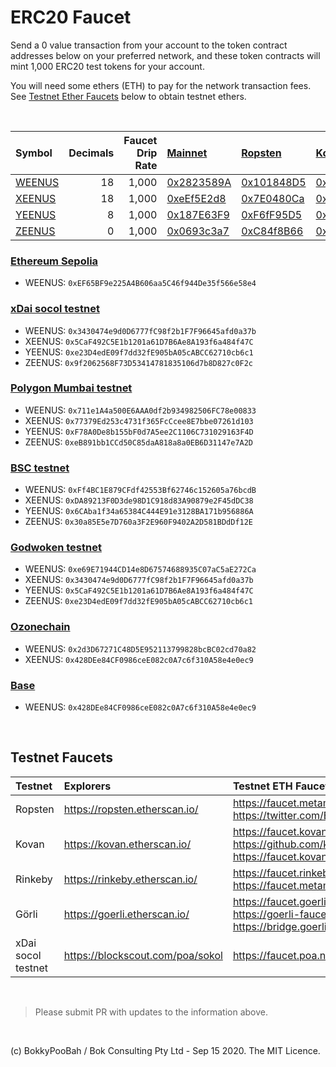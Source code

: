 # ERC20 Faucet

Send a 0 value transaction from your account to the token contract addresses below on your preferred network, and these token contracts will mint 1,000 ERC20 test tokens for your account.

You will need some ethers (ETH) to pay for the network transaction fees. See [Testnet Ether Faucets](#testnet-ether-faucets) below to obtain testnet ethers.

<br />

| Symbol                              | Decimals | Faucet Drip Rate | [Mainnet](https://etherscan.io/)                                                           | [Ropsten](https://ropsten.etherscan.io/)                                                           | [Kovan](https://kovan.etherscan.io/)                                                             | [Rinkeby](https://rinkeby.etherscan.io/)                                                           | [Görli](https://goerli.etherscan.io/)                                                             | [xDai](https://explorer.poa.network/poa/xdai/)                                                             |
| :---------------------------------- | -------: | ---------------: | :----------------------------------------------------------------------------------------- | :------------------------------------------------------------------------------------------------- | :----------------------------------------------------------------------------------------------- | :------------------------------------------------------------------------------------------------- | :------------------------------------------------------------------------------------------------ | :--------------------------------------------------------------------------------------------------------- |
| [WEENUS](contracts/WeenusToken.sol) |       18 |            1,000 | [0x2823589A](https://etherscan.io/address/0x2823589Ae095D99bD64dEeA80B4690313e2fB519#code) | [0x101848D5](https://ropsten.etherscan.io/address/0x101848D5C5bBca18E6b4431eEdF6B95E9ADF82FA#code) | [0xaFF4481D](https://kovan.etherscan.io/address/0xaFF4481D10270F50f203E0763e2597776068CBc5#code) | [0xaFF4481D](https://rinkeby.etherscan.io/address/0xaFF4481D10270F50f203E0763e2597776068CBc5#code) | [0xaFF4481D](https://goerli.etherscan.io/address/0xaFF4481D10270F50f203E0763e2597776068CBc5#code) | [0xE6421E9a](https://blockscout.com/poa/xdai/address/0xE6421E9aF92aca6a81C9fD0BAbacE4a9c5691c60/contracts) |
| [XEENUS](contracts/XeenusToken.sol) |       18 |            1,000 | [0xeEf5E2d8](https://etherscan.io/address/0xeEf5E2d8255E973d587217f9509B416b41CA5870#code) | [0x7E0480Ca](https://ropsten.etherscan.io/address/0x7E0480Ca9fD50EB7A3855Cf53c347A1b4d6A2FF5#code) | [0x022E292b](https://kovan.etherscan.io/address/0x022E292b44B5a146F2e8ee36Ff44D3dd863C915c#code) | [0x022E292b](https://rinkeby.etherscan.io/address/0x022E292b44B5a146F2e8ee36Ff44D3dd863C915c#code) | [0x022E292b](https://goerli.etherscan.io/address/0x022E292b44B5a146F2e8ee36Ff44D3dd863C915c#code) | [0xB6D06c9b](https://blockscout.com/poa/xdai/address/0xB6D06c9b5C4a65f389796CB713D04ac8Da6fAA01/contracts) |
| [YEENUS](contracts/YeenusToken.sol) |        8 |            1,000 | [0x187E63F9](https://etherscan.io/address/0x187E63F9eBA692A0ac98d3edE6fEb870AF0079e1#code) | [0xF6fF95D5](https://ropsten.etherscan.io/address/0xF6fF95D53E08c9660dC7820fD5A775484f77183A#code) | [0xc6fDe3FD](https://kovan.etherscan.io/address/0xc6fDe3FD2Cc2b173aEC24cc3f267cb3Cd78a26B7#code) | [0xc6fDe3FD](https://rinkeby.etherscan.io/address/0xc6fDe3FD2Cc2b173aEC24cc3f267cb3Cd78a26B7#code) | [0xc6fDe3FD](https://goerli.etherscan.io/address/0xc6fDe3FD2Cc2b173aEC24cc3f267cb3Cd78a26B7#code) | [0x0257f5d2](https://blockscout.com/poa/xdai/address/0x0257f5d2f23E41aB39F6016BF3B0010955E5F596/contracts) |
| [ZEENUS](contracts/ZeenusToken.sol) |        0 |            1,000 | [0x0693c3a7](https://etherscan.io/address/0x0693c3a780A0a757E803a4BD76bCf43d438f8806#code) | [0xC84f8B66](https://ropsten.etherscan.io/address/0xC84f8B669Ccb91C86AB2b38060362b9956f2De52#code) | [0x1f9061B9](https://kovan.etherscan.io/address/0x1f9061B953bBa0E36BF50F21876132DcF276fC6e#code) | [0x1f9061B9](https://rinkeby.etherscan.io/address/0x1f9061B953bBa0E36BF50F21876132DcF276fC6e#code) | [0x1f9061B9](https://goerli.etherscan.io/address/0x1f9061B953bBa0E36BF50F21876132DcF276fC6e#code) | [0x81F4Ce55](https://blockscout.com/poa/xdai/address/0x81F4Ce556E4b47748ad2Ab8878FeE5054CbAB7a2/contracts) |

### [Ethereum Sepolia](https://sepolia.etherscan.io/)

- WEENUS: `0xEF65BF9e225A4B606aa5C46f944De35f566e58e4`

### [xDai socol testnet](https://blockscout.com/poa/sokol)

- WEENUS: `0x3430474e9d0D6777fC98f2b1F7F96645afd0a37b`
- XEENUS: `0x5CaF492C5E1b1201a61D7B6Ae8A193f6a484f47C`
- YEENUS: `0xe23D4edE09f7dd32fE905bA05cABCC62710cb6c1`
- ZEENUS: `0x9f2062568F73D53414781835106d7b8D827c0F2c`

### [Polygon Mumbai testnet](https://blockscout.com/poa/sokol)

- WEENUS: `0x711e1A4a500E6AAA0df2b934982506FC78e00833`
- XEENUS: `0x77379Ed253c4731f365FcCcee8E7bbe07261d103`
- YEENUS: `0xF78A0De8b155bF0d7A5ee2C1106C731029163F4D`
- ZEENUS: `0xeB891bb1CCd50C85daA818a8a0EB6D31147e7A2D`

### [BSC testnet](https://testnet.bscscan.com/)

- WEENUS: `0xFf4BC1E879CFdf42553Bf62746c152605a76bcdB`
- XEENUS: `0xDA89213F0D3de98D1C918d83A90879e2F45dDC38`
- YEENUS: `0x6CAba1f34a65384C444E91e3128BA171b956886A`
- ZEENUS: `0x30a85E5e7D760a3F2E960F9402A2D581BDdDf12E`

### [Godwoken testnet](https://v1.aggron.gwscan.com/)

- WEENUS: `0xe69E71944CD14e8D67574688935C07aC5aE272Ca`
- XEENUS: `0x3430474e9d0D6777fC98f2b1F7F96645afd0a37b`
- YEENUS: `0x5CaF492C5E1b1201a61D7B6Ae8A193f6a484f47C`
- ZEENUS: `0xe23D4edE09f7dd32fE905bA05cABCC62710cb6c1`

### [Ozonechain](https://ozonescan.io/)

- WEENUS: `0x2d3D67271C48D5E952113799828bcBC02cd70a82`
- XEENUS: `0x428DEe84CF0986ceE082c0A7c6f310A58e4e0ec9`

### [Base](https://basescan.org/)

- WEENUS: `0x428DEe84CF0986ceE082c0A7c6f310A58e4e0ec9`

<br />

## Testnet Faucets

| Testnet            | Explorers                        | Testnet ETH Faucets                                                                                                  |
| :----------------- | :------------------------------- | :------------------------------------------------------------------------------------------------------------------- |
| Ropsten            | https://ropsten.etherscan.io/    | https://faucet.metamask.io/<br />https://twitter.com/BokkyPooBah/status/1099498823699714048                          |
| Kovan              | https://kovan.etherscan.io/      | https://faucet.kovan.network/<br />https://github.com/kovan-testnet/faucet<br />https://faucet.kovan.radarrelay.com/ |
| Rinkeby            | https://rinkeby.etherscan.io/    | https://faucet.rinkeby.io/<br />https://faucet.metamask.io/                                                          |
| Görli              | https://goerli.etherscan.io/     | https://faucet.goerli.mudit.blog/<br />https://goerli-faucet.slock.it/<br />https://bridge.goerli.com/               |
| xDai socol testnet | https://blockscout.com/poa/sokol | https://faucet.poa.network/                                                                                          |

<br />

> Please submit PR with updates to the information above.

<br />

(c) BokkyPooBah / Bok Consulting Pty Ltd - Sep 15 2020. The MIT Licence.
